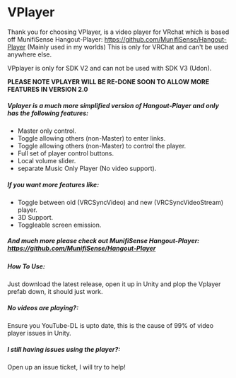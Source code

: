 # VPlayer

Thank you for choosing VPlayer, is a video player for VRchat which is based off MunifiSense Hangout-Player: https://github.com/MunifiSense/Hangout-Player (Mainly used in my worlds) This is only for VRChat and can't be used anywhere else.

VPplayer is only for SDK V2 and can not be used with SDK V3 (Udon).

**PLEASE NOTE VPLAYER WILL BE RE-DONE SOON TO ALLOW MORE FEATURES IN VERSION 2.0**
##### Vplayer is a much more simplified version of Hangout-Player and only has the following features:

- Master only control.
- Toggle allowing others (non-Master) to enter links.
- Toggle allowing others (non-Master) to control the player.
- Full set of player control buttons.
- Local volume slider.
- separate Music Only Player (No video support).

##### If you want more features like:

- Toggle between old (VRCSyncVideo) and new (VRCSyncVideoStream) player.
- 3D Support.
- Toggleable screen emission.

##### And much more please check out MunifiSense Hangout-Player: https://github.com/MunifiSense/Hangout-Player 

##### How To Use:
Just download the latest release, open it up in Unity and plop the Vplayer prefab down, it should just work.

##### No videos are playing?:
Ensure you YouTube-DL is upto date, this is the cause of 99% of video player issues in Unity.

##### I still having issues using the player?:
Open up an issue ticket, I will try to help!
